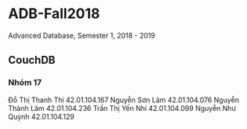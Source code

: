 # ADB-Fall2018
Advanced Database, Semester 1, 2018 - 2019

## CouchDB

### Nhóm 17
Đỗ Thị Thanh Thi 42.01.104.167
Nguyễn Sơn Lâm 42.01.104.076
Nguyễn Thành Lâm 42.01.104.236
Trần Thị Yến Nhi 42.01.104.099
Nguyễn Như Quỳnh 42.01.104.129
